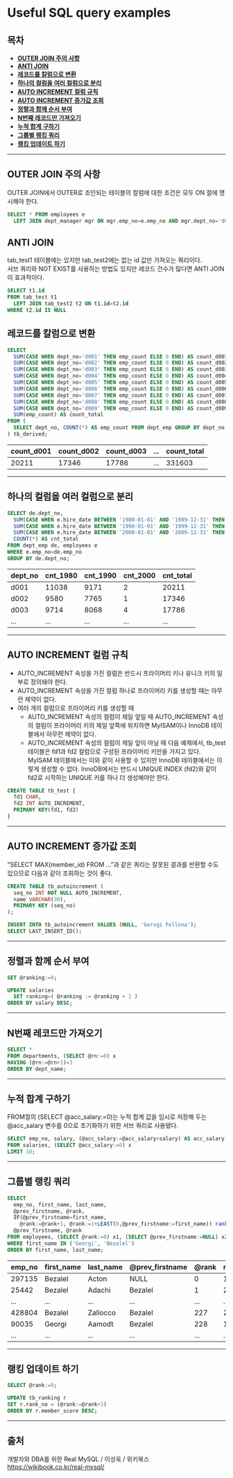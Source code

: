 # Useful SQL query examples

## 목차
- **[OUTER JOIN 주의 사항](#OUTER-JOIN-주의-사항)**
- **[ANTI JOIN](#ANTI-JOIN)**
- **[레코드를 칼럼으로 변환](#레코드를-칼럼으로-변환)**
- **[하나의 컬럼을 여러 컬럼으로 분리](#하나의-컬럼을-여러-컬럼으로-분리)**
- **[AUTO INCREMENT 컬럼 규칙](#AUTO-INCREMENT-컬럼-규칙)**
- **[AUTO INCREMENT 증가값 조회](#AUTO-INCREMENT-증가값-조회)**
- **[정렬과 함께 순서 부여](#정렬과-함께-순서-부여)**
- **[N번째 레코드만 가져오기](#N번째-레코드만-가져오기)**
- **[누적 합계 구하기](#누적-합계-구하기)**
- **[그룹별 랭킹 쿼리](#그룹별-랭킹-쿼리)**
- **[랭킹 업데이트 하기](#랭킹-업데이트-하기)**
---
## OUTER JOIN 주의 사항
OUTER JOIN에서 OUTER로 조인되는 테이블의 칼럼에 대한 조건은 모두 ON 절에 명시해야 한다.
```sql
SELECT * FROM employees e
  LEFT JOIN dept_manager mgr ON mgr.emp_no=e.emp_no AND mgr.dept_no='d001';
```
## ANTI JOIN
tab_test1 테이블에는 있지만 tab_test2에는 없는 id 값만 가져오는 쿼리이다.  
서브 쿼리와 NOT EXIST를 사용하는 방법도 있지만 레코드 건수가 많다면 ANTI JOIN이 효과적이다.
```sql
SELECT t1.id
FROM tab_test t1
  LEFT JOIN tab_test2 t2 ON t1.id=t2.id
WHERE t2.id IS NULL
```
## 레코드를 칼럼으로 변환
```sql
SELECT
  SUM(CASE WHEN dept_no='d001' THEN emp_count ELSE 0 END) AS count_d001,
  SUM(CASE WHEN dept_no='d002' THEN emp_count ELSE 0 END) AS count_d002,
  SUM(CASE WHEN dept_no='d003' THEN emp_count ELSE 0 END) AS count_d003,
  SUM(CASE WHEN dept_no='d004' THEN emp_count ELSE 0 END) AS count_d004,
  SUM(CASE WHEN dept_no='d005' THEN emp_count ELSE 0 END) AS count_d005,
  SUM(CASE WHEN dept_no='d006' THEN emp_count ELSE 0 END) AS count_d006,
  SUM(CASE WHEN dept_no='d007' THEN emp_count ELSE 0 END) AS count_d007,
  SUM(CASE WHEN dept_no='d008' THEN emp_count ELSE 0 END) AS count_d008,
  SUM(CASE WHEN dept_no='d009' THEN emp_count ELSE 0 END) AS count_d009,
  SUM(emp_count) AS count_total
FROM (
  SELECT dept_no, COUNT(*) AS emp_count FROM dept_emp GROUP BY dept_no
) tb_derived;

```
|count_d001|count_d002|count_d003|...|count_total|
|---|---|---|---|---|
|20211|17346|17786|...|331603|


---
## 하나의 컬럼을 여러 컬럼으로 분리
```sql
SELECT de.dept_no,
  SUM(CASE WHEN e.hire_date BETWEEN '1980-01-01' AND '1989-12-31' THEN 1 ELSE 0 END) AS cnt_1980,
  SUM(CASE WHEN e.hire_date BETWEEN '1990-01-01' AND '1999-12-31' THEN 1 ELSE 0 END) AS cnt_1990,
  SUM(CASE WHEN e.hire_date BETWEEN '2000-01-01' AND '2009-12-31' THEN 1 ELSE 0 END) AS cnt_2000,
  COUNT(*) AS cnt_total
FROM dept_emp de, employees e
WHERE e.emp_no=de.emp_no
GROUP BY de.dept_no;
```
|dept_no|cnt_1980|cnt_1990|cnt_2000|cnt_total|
|---|---|---|---|---|
|d001|11038|9171|2|20211|
|d002|9580|7765|1|17346|
|d003|9714|8068|4|17786|
|...|...|...|...|...|

---
## AUTO INCREMENT 컬럼 규칙
- AUTO_INCREMENT 속성을 가진 컬럼은 반드시 프라이머리 키나 유니크 키의 일부로 정의돼야 한다.
- AUTO_INCREMENT 속성을 가진 컬럼 하나로 프라이머리 키를 생성할 때는 아무런 제약이 없다.
- 여러 개의 컬럼으로 프라이머리 키를 생성할 때
  - AUTO_INCREMENT 속성의 컬럼이 제일 앞일 때
    AUTO_INCREMENT 속성의 컬럼이 프라이머리 키의 제일 앞쪽에 위치하면 MyISAM이나 InnoDB 테이블에서 아무런 제약이 없다.
  - AUTO_INCREMENT 속성의 컬럼이 제일 앞이 아닐 때
    다음 예제에서, tb_test 테이블은 fd1과 fd2 컬럼으로 구성된 프라이머리 키만을 가지고 있다. MyISAM 테이블에서는 이와 같이 사용할 수 있지만 InnoDB 테이블에서는 이렇게 생성할 수 없다. InnoDB에서는 반드시 UNIQUE INDEX (fd2)와 같이 fd2로 시작하는 UNIQUE 키를 하나 더 생성해야만 한다.
    
 ``` sql
 CREATE TABLE tb_test {
   fd1 CHAR,
   fd2 INT AUTO_INCREMENT,
   PRIMARY KEY(fd1, fd2)
 }
 ```

---
## AUTO INCREMENT 증가값 조회
"SELECT MAX(member_id) FROM ..."과 같은 쿼리는 잘못된 결과를 반환할 수도 있으므로 다음과 같이 조회하는 것이 좋다.
```sql
CREATE TABLE tb_autoincrement (
  seq_no INT NOT NULL AUTO_INCREMENT,
  name VARCHAR(30),
  PRIMARY KEY (seq_no)
);

INSERT INTO tb_autoincrement VALUES (NULL, 'Gerogi Fellona');
SELECT LAST_INSERT_ID();
```

---
## 정렬과 함께 순서 부여
```sql
SET @ranking:=0;

UPDATE salaries
  SET ranking=( @ranking := @ranking + 1 )
ORDER BY salary DESC;
```
---
## N번째 레코드만 가져오기
```sql
SELECT *
FROM departments, (SELECT @rn:=0) x
HAVING (@rn:=@rn+1)=3
ORDER BY dept_name;
```
---
## 누적 합계 구하기
FROM절의 (SELECT @acc_salary:=0)는 누적 합계 값을 임시로 저장해 두는 @acc_salary 변수를 0으로 초기화하기 위한 서브 쿼리로 사용됐다.
```sql
SELECT emp_no, salary, (@acc_salary:=@acc_salary+salary) AS acc_salary
FROM salaries, (SELECT @acc_salary:=0) x
LIMIT 10;
```
---
## 그룹별 랭킹 쿼리
```sql
SELECT
  emp_no, first_name, last_name,
  @prev_firstname, @rank,
  IF(@prev_firstname=first_name,
    @rank:=@rank+1, @rank:=1+LEAST(0,@prev_firstname:=first_name)) rank,
  @prev_firstname, @rank
FROM employees, (SELECT @rank:=0) x1, (SELECT @prev_firstname:=NULL) x2
WHERE first_name IN ('Georgi', 'Bezalel')
ORDER BY first_name, last_name;
```
|emp_no|first_name|last_name|@prev_firstname|@rank|rank|@prev_firstname|@rank|
|---|---|---|---|---|---|---|---|
|297135|Bezalel|Acton|NULL|0|1|Bezalel|1|
|25442|Bezalel|Adachi|Bezalel|1|2|Bezalel|2|
|...|...|...|...|...|...|...|...|
|428804|Bezalel|Zallocco|Bezalel|227|228|Bezalel|228|
|90035|Georgi|Aamodt|Bezalel|228|1|Georgi|1|
|...|...|...|...|...|...|...|...|
---
## 랭킹 업데이트 하기
```sql
SELECT @rank:=0;

UPDATE tb_ranking r
SET r.rank_no = (@rank:=@rank+1)
ORDER BY r.member_score DESC;
```
---
## 출처
개발자와 DBA를 위한 Real MySQL / 이성욱 / 위키북스
https://wikibook.co.kr/real-mysql/
